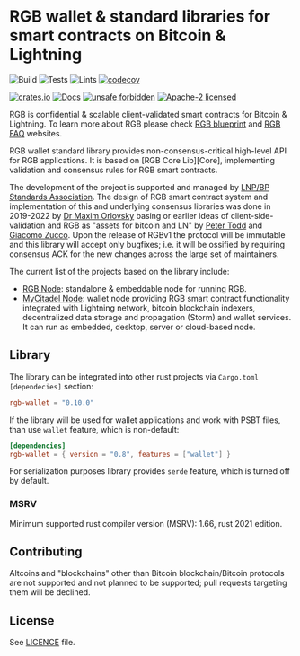 # RGB wallet & standard libraries for smart contracts on Bitcoin & Lightning

![Build](https://github.com/RGB-WG/rgb-wallet/workflows/Build/badge.svg)
![Tests](https://github.com/RGB-WG/rgb-wallet/workflows/Tests/badge.svg)
![Lints](https://github.com/RGB-WG/rgb-wallet/workflows/Lints/badge.svg)
[![codecov](https://codecov.io/gh/RGB-WG/rgb-wallet/branch/master/graph/badge.svg)](https://codecov.io/gh/RGB-WG/rgb-wallet)

[![crates.io](https://img.shields.io/crates/v/rgb-wallet)](https://crates.io/crates/rgb-wallet)
[![Docs](https://docs.rs/rgb-wallet/badge.svg)](https://docs.rs/rgb-wallet)
[![unsafe forbidden](https://img.shields.io/badge/unsafe-forbidden-success.svg)](https://github.com/rust-secure-code/safety-dance/)
[![Apache-2 licensed](https://img.shields.io/crates/l/rgb-wallet)](./LICENSE)

RGB is confidential & scalable client-validated smart contracts for Bitcoin &
Lightning. To learn more about RGB please check [RGB blueprint][Blueprint] and
[RGB FAQ][FAQ] websites.

RGB wallet standard library provides non-consensus-critical high-level API for 
RGB applications. It is based on [RGB Core Lib][Core], implementing validation 
and consensus rules for RGB smart contracts.

The development of the project is supported and managed by [LNP/BP Standards
Association][Association]. The design of RGB smart contract system and
implementation of this and underlying consensus libraries was done in 2019-2022
by [Dr Maxim Orlovsky][Max] basing or earlier ideas of client-side-validation
and RGB as "assets for bitcoin and LN" by [Peter Todd][Todd] and
[Giacomo Zucco][Zucco]. Upon the release of RGBv1 the protocol will be immutable
and this library will accept only bugfixes; i.e. it will be ossified by
requiring consensus ACK for the new changes across the large set of maintainers.

The current list of the projects based on the library include:
* [RGB Node][RGB Node]: standalone & embeddable node for running RGB.
* [MyCitadel Node][MyCitadel Node]: wallet node providing RGB smart contract
  functionality integrated with Lightning network, bitcoin blockchain indexers,
  decentralized data storage and propagation (Storm) and wallet services. It can
  run as embedded, desktop, server or cloud-based node.

## Library

The library can be integrated into other rust projects via `Cargo.toml`
`[dependecies]` section:

```toml
rgb-wallet = "0.10.0"
```

If the library will be used for wallet applications and work with PSBT files,
than use `wallet` feature, which is non-default:

```toml
[dependencies]
rgb-wallet = { version = "0.8", features = ["wallet"] }
```

For serialization purposes library provides `serde` feature, which is turned off
by default.

### MSRV

Minimum supported rust compiler version (MSRV): 1.66, rust 2021 edition.

## Contributing

Altcoins and "blockchains" other than Bitcoin blockchain/Bitcoin protocols are
not supported and not planned to be supported; pull requests targeting them will
be declined.

## License

See [LICENCE](LICENSE) file.


[LNPBPs]: https://github.com/LNP-BP/LNPBPs
[Association]: https://lnp-bp.org
[Blueprint]: https://rgb.network
[FAQ]: https://www.rgbfaq.com
[Foundation]: https://github.com/LNP-BP/client_side_validation
[BP]: https://github.com/BP-WG/bp-core
[RGB Std]: https://github.com/RGB-WG/rgb-std
[RGB Node]: https://github.com/RGB-WG/rgb-node
[Max]: https://github.com/dr-orlovsky
[MyCitadel Node]: https://github.com/mycitadel/mycitadel-node
[Todd]: https://petertodd.org/
[Zucco]: https://giacomozucco.com/
